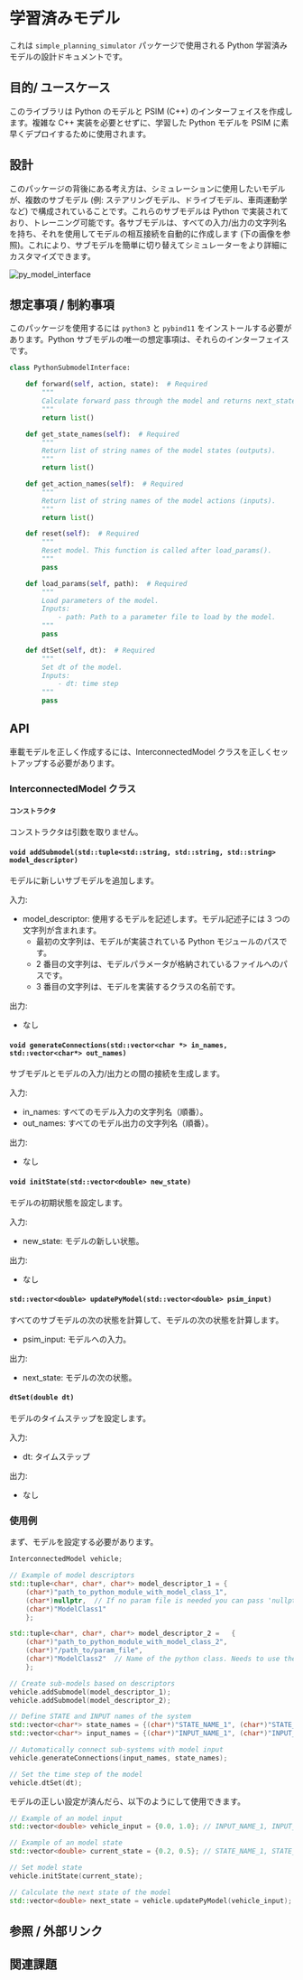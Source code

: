 # 学習済みモデル

これは `simple_planning_simulator` パッケージで使用される Python 学習済みモデルの設計ドキュメントです。

## 目的/ ユースケース

<!-- Required -->
<!-- Things to consider:
    - Why did we implement this feature? -->

このライブラリは Python のモデルと PSIM (C++) のインターフェイスを作成します。複雑な C++ 実装を必要とせずに、学習した Python モデルを PSIM に素早くデプロイするために使用されます。

## 設計

<!-- Required -->
<!-- Things to consider:
    - How does it work? -->

このパッケージの背後にある考え方は、シミュレーションに使用したいモデルが、複数のサブモデル (例: ステアリングモデル、ドライブモデル、車両運動学など) で構成されていることです。これらのサブモデルは Python で実装されており、トレーニング可能です。各サブモデルは、すべての入力/出力の文字列名を持ち、それを使用してモデルの相互接続を自動的に作成します (下の画像を参照)。これにより、サブモデルを簡単に切り替えてシミュレーターをより詳細にカスタマイズできます。

![py_model_interface](./image/python_model_interface.png "PyModel インターフェイス")

## 想定事項 / 制約事項

<!-- Required -->

このパッケージを使用するには `python3` と `pybind11` をインストールする必要があります。Python サブモデルの唯一の想定事項は、それらのインターフェイスです。


```python
class PythonSubmodelInterface:

    def forward(self, action, state):  # Required
        """
        Calculate forward pass through the model and returns next_state.
        """
        return list()

    def get_state_names(self):  # Required
        """
        Return list of string names of the model states (outputs).
        """
        return list()

    def get_action_names(self):  # Required
        """
        Return list of string names of the model actions (inputs).
        """
        return list()

    def reset(self):  # Required
        """
        Reset model. This function is called after load_params().
        """
        pass

    def load_params(self, path):  # Required
        """
        Load parameters of the model.
        Inputs:
            - path: Path to a parameter file to load by the model.
        """
        pass

    def dtSet(self, dt):  # Required
        """
        Set dt of the model.
        Inputs:
            - dt: time step
        """
        pass
```

## API

<!-- Required -->
<!-- Things to consider:
    - How do you use the package / API? -->

車載モデルを正しく作成するには、InterconnectedModel クラスを正しくセットアップする必要があります。

### InterconnectedModel クラス

#### `コンストラクタ`

コンストラクタは引数を取りません。

#### `void addSubmodel(std::tuple<std::string, std::string, std::string> model_descriptor)`

モデルに新しいサブモデルを追加します。

入力:

- model_descriptor: 使用するモデルを記述します。モデル記述子には 3 つの文字列が含まれます。
  - 最初の文字列は、モデルが実装されている Python モジュールのパスです。
  - 2 番目の文字列は、モデルパラメータが格納されているファイルへのパスです。
  - 3 番目の文字列は、モデルを実装するクラスの名前です。

出力:

- なし

#### `void generateConnections(std::vector<char *> in_names, std::vector<char*> out_names)`

サブモデルとモデルの入力/出力との間の接続を生成します。

入力:

- in_names: すべてのモデル入力の文字列名（順番）。
- out_names: すべてのモデル出力の文字列名（順番）。

出力:

- なし

#### `void initState(std::vector<double> new_state)`

モデルの初期状態を設定します。

入力:

- new_state: モデルの新しい状態。

出力:

- なし

#### `std::vector<double> updatePyModel(std::vector<double> psim_input)`

すべてのサブモデルの次の状態を計算して、モデルの次の状態を計算します。

- psim_input: モデルへの入力。

出力:

- next_state: モデルの次の状態。

#### `dtSet(double dt)`

モデルのタイムステップを設定します。

入力:

- dt: タイムステップ

出力:

- なし

### 使用例

まず、モデルを設定する必要があります。


```C++
InterconnectedModel vehicle;

// Example of model descriptors
std::tuple<char*, char*, char*> model_descriptor_1 = {
    (char*)"path_to_python_module_with_model_class_1",
    (char*)nullptr,  // If no param file is needed you can pass 'nullptr'
    (char*)"ModelClass1"
    };

std::tuple<char*, char*, char*> model_descriptor_2 =   {
    (char*)"path_to_python_module_with_model_class_2",
    (char*)"/path_to/param_file",
    (char*)"ModelClass2"  // Name of the python class. Needs to use the interface from 'Assumptions'
    };

// Create sub-models based on descriptors
vehicle.addSubmodel(model_descriptor_1);
vehicle.addSubmodel(model_descriptor_2);

// Define STATE and INPUT names of the system
std::vector<char*> state_names = {(char*)"STATE_NAME_1", (char*)"STATE_NAME_2"};
std::vector<char*> input_names = {(char*)"INPUT_NAME_1", (char*)"INPUT_NAME_2"};

// Automatically connect sub-systems with model input
vehicle.generateConnections(input_names, state_names);

// Set the time step of the model
vehicle.dtSet(dt);
```

モデルの正しい設定が済んだら、以下のようにして使用できます。


```C++
// Example of an model input
std::vector<double> vehicle_input = {0.0, 1.0}; // INPUT_NAME_1, INPUT_NAME_2

// Example of an model state
std::vector<double> current_state = {0.2, 0.5}; // STATE_NAME_1, STATE_NAME_2

// Set model state
vehicle.initState(current_state);

// Calculate the next state of the model
std::vector<double> next_state = vehicle.updatePyModel(vehicle_input);
```

## 参照 / 外部リンク

<!-- Optional -->

## 関連課題

<!-- Required -->

